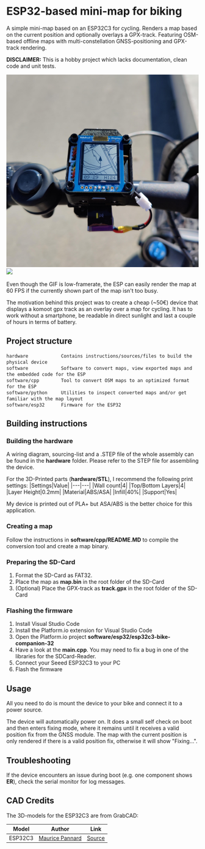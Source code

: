 # ESP32-based mini-map for biking

A simple mini-map based on an ESP32C3 for cycling. Renders a map based on the current position and optionally overlays a GPX-track. Featuring OSM-based offline maps with multi-constellation GNSS-positioning and GPX-track rendering.

**DISCLAIMER:** This is a hobby project which lacks documentation, clean code and unit tests.

![](./hardware/images/usage.jpg) 
![](./hardware/images/mock_gnss_example.gif)

Even though the GIF is low-framerate, the ESP can easily render the map at 60 FPS if the currently shown part of the map isn't too busy.

The motivation behind this project was to create a cheap (~50€) device that displays a komoot gpx track as an overlay over a map for cycling. It has to work without a smartphone, be readable in direct sunlight and last a couple of hours in terms of battery.

## Project structure
```
hardware            Contains instructions/sources/files to build the physical device
software            Software to convert maps, view exported maps and the embedded code for the ESP
software/cpp        Tool to convert OSM maps to an optimized format for the ESP
software/python     Utilities to inspect converted maps and/or get familiar with the map layout
software/esp32      Firmware for the ESP32
```

## Building instructions
### Building the hardware
A wiring diagram, sourcing-list and a .STEP file of the whole assembly can be found in the **hardware** folder. Please refer to the STEP file for assembling the device.

For the 3D-Printed parts (**hardware/STL**), I recommend the following print settings:
|Settings|Value|
|---|---|
|Wall count|4|
|Top/Bottom Layers|4|
|Layer Height|0.2mm|
|Material|ABS/ASA|
|Infill|40%|
|Support|Yes|

My device is printed out of PLA+ but ASA/ABS is the better choice for this application.

### Creating a map
Follow the instructions in **software/cpp/README.MD** to compile the conversion tool and create a map binary.

### Preparing the SD-Card
1. Format the SD-Card as FAT32.
2. Place the map as **map.bin** in the root folder of the SD-Card
3. (Optional) Place the GPX-track as **track.gpx** in the root folder of the SD-Card

### Flashing the firmware
1. Install Visual Studio Code
2. Install the Platform.io extension for Visual Studio Code
3. Open the Platform.io project **software/esp32/esp32c3-bike-companion-32**
4. Have a look at the **main.cpp**. You may need to fix a bug in one of the libraries for the SDCard-Reader.
5. Connect your Seeed ESP32C3 to your PC
6. Flash the firmware

## Usage
All you need to do is mount the device to your bike and connect it to a power source.

The device will automatically power on. It does a small self check on boot and then enters fixing mode, where it remains until it receives a valid position fix from the GNSS module. The map with the current position is only rendered if there is a valid position fix, otherwise it will show "Fixing...".

## Troubleshooting
If the device encounters an issue during boot (e.g. one component shows **ER**), check the serial monitor for log messages.

## CAD Credits
The 3D-models for the ESP32C3 are from GrabCAD:

|Model|Author|Link|
|---|---|---|
|ESP32C3|[Maurice Pannard](https://grabcad.com/maurice.pannard-1)|[Source](https://grabcad.com/library/seeed-studio-xiao-esp32-c3-1)|